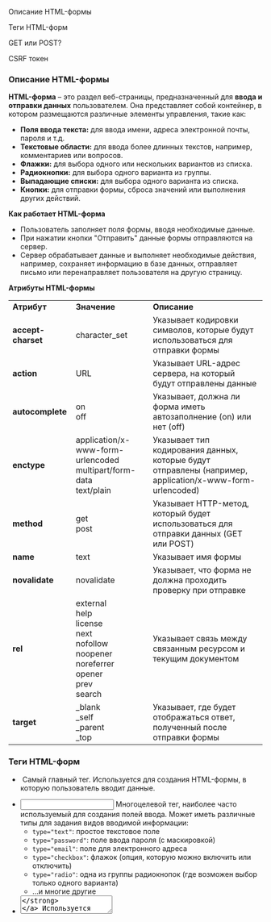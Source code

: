 Описание HTML-формы

Теги HTML-форм

GET или POST?

CSRF токен

### Описание HTML-формы

**HTML-форма** – это раздел веб-страницы, предназначенный для **ввода и отправки данных** пользователем. Она представляет собой контейнер, в котором размещаются различные элементы управления, такие как:

- **Поля ввода текста:** для ввода имени, адреса электронной почты, пароля и т.д.
- **Текстовые области:** для ввода более длинных текстов, например, комментариев или вопросов.
- **Флажки:** для выбора одного или нескольких вариантов из списка.
- **Радиокнопки:** для выбора одного варианта из группы.
- **Выпадающие списки:** для выбора одного варианта из списка.
- **Кнопки:** для отправки формы, сброса значений или выполнения других действий.

**Как работает HTML-форма**

- Пользователь заполняет поля формы, вводя необходимые данные.
- При нажатии кнопки "Отправить" данные формы отправляются на сервер.
- Сервер обрабатывает данные и выполняет необходимые действия, например, сохраняет информацию в базе данных, отправляет письмо или перенаправляет пользователя на другую страницу.

**Атрибуты HTML-формы**

|   |   |   |
|---|---|---|
|**Атрибут**|**Значение**|**Описание**|
|**accept-charset**|character_set|Указывает кодировки символов, которые будут использоваться для отправки формы|
|**action**|URL|Указывает URL-адрес сервера, на который будут отправлены данные|
|**autocomplete**|on  <br>off|Указывает, должна ли форма иметь автозаполнение (on) или нет (off)|
|**enctype**|application/x-www-form-urlencoded  <br>multipart/form-data  <br>text/plain|Указывает тип кодирования данных, которые будут отправлены (например, application/x-www-form-urlencoded)|
|**method**|get  <br>post|Указывает HTTP-метод, который будет использоваться для отправки данных (GET или POST)|
|**name**|text|Указывает имя формы|
|**novalidate**|novalidate|Указывает, что форма не должна проходить проверку при отправке|
|**rel**|external  <br>help  <br>license  <br>next  <br>nofollow  <br>noopener  <br>noreferrer  <br>opener  <br>prev  <br>search|Указывает связь между связанным ресурсом и текущим документом|
|**target**|_blank  <br>_self  <br>_parent  <br>_top|Указывает, где будет отображаться ответ, полученный после отправки формы|

### **Теги HTML-форм**

- [**<form>**](https://www.w3schools.com/tags/tag_form.asp) Самый главный тег. Используется для создания HTML-формы, в которую пользователь вводит данные.
- [**<input>**](https://www.w3schools.com/tags/tag_input.asp) Многоцелевой тег, наиболее часто используемый для создания полей ввода. Может иметь различные типы для задания видов вводимой информации:
    - `type="text"`: простое текстовое поле
    - `type="password"`: поле ввода пароля (с маскировкой)
    - `type="email"`: поле для электронного адреса
    - `type="checkbox"`: флажок (опция, которую можно включить или отключить)
    - `type="radio"`: одна из группы радиокнопок (где возможен выбор только одного варианта)
    - ...и многие другие
- [**<textarea>**](https://www.w3schools.com/tags/tag_textarea.asp) Используется для создания области ввода текста с возможностью переноса строк, обычно для комментариев или отзывов.
- [**<button>**](https://www.w3schools.com/tags/tag_button.asp) Создает кликабельную кнопку в форме. Чаще всего используется для отправки формы (`type="submit"`) или для других действий.
- [**<select>**](https://www.w3schools.com/tags/tag_select.asp) Создает выпадающий список. Используется вместе с тегом `<option>`.
- [**<option>**](https://www.w3schools.com/tags/tag_option.asp) Определяет один из вариантов в списке `<select>`.
- [**<optgroup>**](https://www.w3schools.com/tags/tag_optgroup.asp) Группирует связанные опции в выпадающем списке `<select>`.
- [**<fieldset>**](https://www.w3schools.com/tags/tag_fieldset.asp) Группирует связанные поля формы вместе, часто выделяя их рамкой.
- [**<label>**](https://www.w3schools.com/tags/tag_label.asp) Связывает текстовую метку с определенным элементом формы (полем ввода, кнопкой и т.д.). Улучшает доступность формы.
- [**<output>**](https://www.w3schools.com/tags/tag_output.asp) Отображает результат вычислений (обычно используется со скриптами).

**Пример:**

```HTML
<form action="" method="post">
  <h2>Форма обратной связи</h2>
  <p>
    <label for="name">Ваше имя:</label>
    <input type="text" id="name" name="name" required>
  </p>
  <p>
    <label for="email">Ваш email:</label>
    <input type="email" id="email" name="email" required>
  </p>
  <p>
    <label for="comment">Ваш комментарий:</label>
    <textarea id="comment" name="comment" rows="5" required></textarea>
  </p>
  <p>
    <button type="submit">Отправить</button>
  </p>
</form>
```

![[Untitled 10.png|Untitled 10.png]]

  

### GET или POST?

HTTP-методы `GET` и `POST` являются основными для работы с формами.

Форма входа в Django возвращается с использованием метода `POST`. В этом случае браузер упаковывает данные формы, кодирует их для передачи, отправляет на сервер и получает ответ.

Метод `GET`, напротив, включает отправленные данные в строку и использует ее для формирования URL-адреса. Таким образом, URL содержит адрес, куда должны быть отправлены данные, а также ключи и значения данных. Это можно увидеть, например, при поиске в документации Django, когда URL будет выглядеть как: `https://docs.djangoproject.com/search/?q=forms&release=1`.

**Методы** **`GET`** **и** **`POST`** **обычно используются для разных целей:**

- Любые запросы, которые могут изменить состояние системы (например, изменения в базе данных), должны использовать `POST`. `GET` следует использовать только для запросов, которые не влияют на состояние системы.
- `GET` не подходит для формы пароля, потому что пароль будет отображаться в URL, а значит, и в истории браузера, и в логах сервера в открытом виде. Он также не подходит для больших объемов данных или бинарных данных, таких как изображения.
- Использование `GET` для форм администратора является риском безопасности, так как злоумышленник может легко имитировать запрос формы, чтобы получить доступ к чувствительным частям системы. `POST` в сочетании с другими защитами, такими как защита CSRF в Django, предоставляет больший контроль над доступом.
- С другой стороны, `GET` подходит для таких вещей, как веб-форма поиска, потому что URL-адреса, представляющие запрос `GET`, можно легко добавлять в закладки, делиться ими или повторно отправлять.

### CSRF токен

**CSRF (Cross-Site Request Forgery)** — это тип атаки на веб-приложения, при которой злоумышленник вынуждает пользователя выполнить действие на веб-сайте, на котором этот пользователь авторизован.

**Процесс атаки обычно выглядит следующим образом:**

1. Злоумышленник создает поддельный сайт или внедряет зловредный код на легитимный сайт.
2. Пользователь, уже авторизованный на целевом веб-сайте, посещает этот поддельный или компрометированный сайт.
3. На фоне пользователь может не заметить, что в его браузере отправляются запросы к целевому веб-сайту (через скрытые формы, JavaScript или другие методы), которые выполняют нежелательные операции, такие как изменение пароля, отправка сообщения, выполнение финансовых операций и т. д.

Django предоставляет встроенную защиту от CSRF с помощью middleware и шаблонных тегов.

**Как это работает:**

1. Генерируется случайное секретное значение CSRF-cookie, которое отправляется в ответе сервера.
2. Во все исходящие POST-формы добавляется скрытое поле "csrfmiddlewaretoken" со специальным значением.
3. При всех POST, PUT, DELETE запросах проверяется наличие и правильность CSRF-токена.
4. Также проверяется заголовок Origin или Referer для защиты от межсубдоменных атак.

Для того, чтобы использовать эту функциональность “из коробки”, добаляем тег `{% csrf_token %}` в наш html-шаблон, например:

```HTML
<form action="/your-url/" method="post">
    {% csrf_token %}
    <!-- Здесь остальные поля вашей формы -->
    <input type="submit" value="Отправить">
</form>
```

Этот код создает форму с методом POST и добавляет скрытое поле с CSRF токеном. При отправке формы на сервер, CSRF токен будет автоматически включен в запрос, и Django сравнит его с CSRF токеном, хранящимся в куки. Если они совпадают, запрос будет считаться доверенным, и Django примет его.

> [!important]  
> Важно помнить, что {% csrf_token %} должен быть включен внутри тега <form>, иначе Django выдаст ошибку при попытке рендеринга шаблона. Это необходимо для обеспечения полноценной защиты от CSRF-атак.Также если не указать тег {% csrf_token %} при использовании метода POST в форме, будет получена ошибка - 403.  

Хорошее объяснение CSRF в формате видео (да, не совсем про django, но зато понятно =)

[https://www.youtube.com/watch?v=I0TdA2XhAz4](https://www.youtube.com/watch?v=I0TdA2XhAz4)

<div class="page-break" style="page-break-before: always;"></div>

